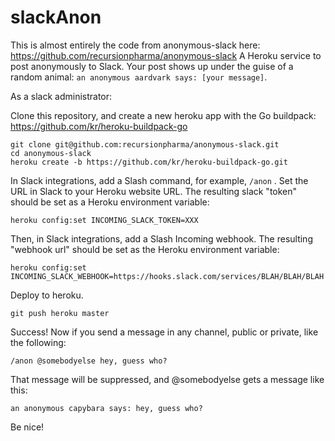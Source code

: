 # slackAnon
This is almost entirely the code from anonymous-slack here: https://github.com/recursionpharma/anonymous-slack
A Heroku service to post anonymously to Slack. Your post shows up under the guise of a random animal: `an anonymous aardvark says: [your message]`.

As a slack administrator:

Clone this repository, and create a new heroku app with the Go buildpack: https://github.com/kr/heroku-buildpack-go

    git clone git@github.com:recursionpharma/anonymous-slack.git
    cd anonymous-slack
    heroku create -b https://github.com/kr/heroku-buildpack-go.git
    
In Slack integrations, add a Slash command, for example, `/anon` . Set the URL in Slack to your Heroku website URL. The resulting slack "token" should be set as a Heroku environment variable:

    heroku config:set INCOMING_SLACK_TOKEN=XXX

Then, in Slack integrations, add a Slash Incoming webhook. The resulting "webhook url" should be set as the Heroku environment variable:

    heroku config:set INCOMING_SLACK_WEBHOOK=https://hooks.slack.com/services/BLAH/BLAH/BLAH

Deploy to heroku.

    git push heroku master

Success! Now if you send a message in any channel, public or private, like the following:

    /anon @somebodyelse hey, guess who?

That message will be suppressed, and @somebodyelse gets a message like this:

    an anonymous capybara says: hey, guess who?
    
Be nice!
